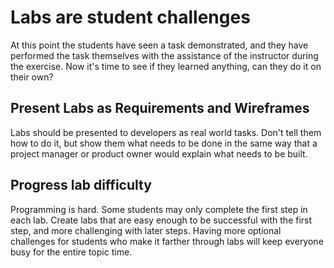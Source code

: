 # Labs are student challenges

At this point the students have seen a task demonstrated, and they have performed the task themselves with the assistance of the instructor during the exercise. Now it's time to see if they learned anything, can they do it on their own?

## Present Labs as Requirements and Wireframes

Labs should be presented to developers as real world tasks. Don't tell them how to do it, but show them what needs to be done in the same way that a project manager or product owner would explain what needs to be built. 

## Progress lab difficulty

Programming is hard. Some students may only complete the first step in each lab. Create labs that are easy enough to be successful with the first step, and more challenging with later steps. Having more optional challenges for students who make it farther through labs will keep everyone busy for the entire topic time.